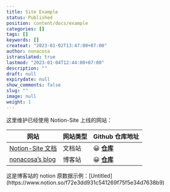 ```yaml
---
title: Site Example
status: Published
position: content/docs/example
categories: []
tags: []
keywords: []
createat: "2023-01-02T13:47:00+07:00"
author: nonacosa
istranslated: true
lastmod: "2023-01-04T12:44:00+07:00"
description: ""
draft: null
expirydate: null
show_comments: false
slug: ""
image: null
weight: 1
---
```

这里维护已经使用 Notion-Site 上线的网站：




| 网站 | 网站类型 | Github 仓库地址 |
| --- | --- | --- |
| [Notion-Site 文档](https://ns-doc.env.wtf/) | 文档站 | 😀 **[仓库](https://github.com/pkwenda/notion-site-doc/)**  |
| [nonacosa’s blog](https://blog.env.wtf/) | 博客站 | 😀 **[仓库](https://github.com/pkwenda/notion-site-blog)**  |
<!--more-->这是博客站的 notion 原数据示例：[Untitled](https://www.notion.so/f72e3dd931c541269f75f5e34d7638b9)

<!--more-->

